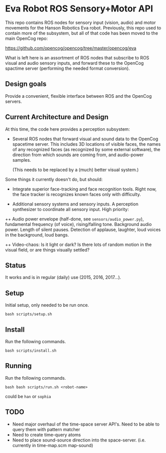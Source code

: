 Eva Robot ROS Sensory+Motor API
===============================
This repo contains ROS nodes for sensory input (vision, audio) and
motor movements for the Hanson Robotics Eva robot.  Previously, this
repo used to contain more of the subsystem, but all of that code has
been moved to the main OpenCog repo:

https://github.com/opencog/opencog/tree/master/opencog/eva

What is left here is an assortment of ROS nodes that subscribe
to ROS visual and audio sensory inputs, and forward these to the
OpenCog spactime server (performing the needed format conversion).

Design goals
------------
Provide a convenient, flexible interface between ROS and the OpenCog
servers.

Current Architecture and Design
-------------------------------
At this time, the code here provides a perception subsystem:

 * Several ROS nodes that forward visual and sound data to the
   OpenCog spacetime server. This includes 3D locations of visible
   faces, the names of any recognized faces (as recognized by some
   external software), the direction from which sounds are coming
   from, and audio-power samples.

   (This needs to be replaced by a (much) better visual system.)

Some things it currently doesn't do, but should:

 * Integrate superior face-tracking and face recognition tools.
   Right now, the face tracker is recognizes known faces only with
   difficulty.

 * Additional sensory systems and sensory inputs.  A perception
   synthesizer to coordinate all sensory input. High priority:

  ++ Audio power envelope (half-done, see `sensors/audio_power.py`),
     fundamental frequency (of voice), rising/falling tone.
     Background audio power. Length of silent pauses.  Detection
     of applause, laughter, loud voices in the background, loud
     bangs.

  ++ Video-chaos: Is it light or dark? Is there lots of random
     motion in the visual field, or are things visually settled?

Status
------
It works and is in regular (daily) use (2015, 2016, 2017...).

Setup
-------
Initial setup, only needed to be run once.
```
bash scripts/setup.sh
```

Install
-------
Run the following commands.
```
bash scripts/install.sh
```

Running
-------
Run the following commands.
```
bash bash scripts/run.sh <robot-name>
```
<robot-name> could be `han` or `sophia`

TODO
----
 * Need major overhaul of the time-space server API's. Need to be able
   to query them with pattern matcher
 * Need to create time-query atoms
 * Need to place sound-source direction into the space-server. (i.e. currently
   in time-map.scm map-sound)
